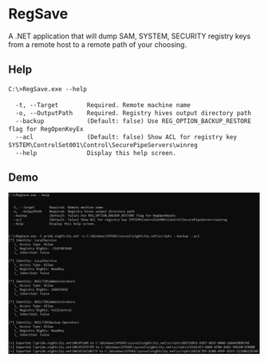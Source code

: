 # RegSave

A .NET application that will dump SAM, SYSTEM, SECURITY registry keys from a remote host to a remote path of your choosing.

## Help

```
C:\>RegSave.exe --help

  -t, --Target        Required. Remote machine name
  -o, --OutputPath    Required. Registry hives output directory path
  --backup            (Default: false) Use REG_OPTION_BACKUP_RESTORE flag for RegOpenKeyEx
  --acl               (Default: false) Show ACL for registry key SYSTEM\ControlSet001\Control\SecurePipeServers\winreg
  --help              Display this help screen.
```

## Demo

![demo.png](/assets/demo.png)
